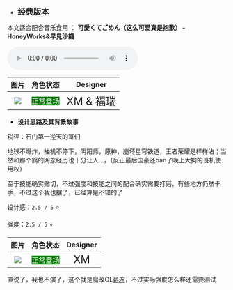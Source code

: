 * **<font size="4">经典版本</font>**

本文适合配合音乐食用 ： **可愛くてごめん（这么可爱真是抱歉） - HoneyWorks&早見沙織**

![type:audio](./G20.mp3)

|         图片          | 角色状态                                                                 |           Designer            |
|:-------------------:|----------------------------------------------------------------------|:-----------------------------:|
| ![](pic/20/x20.png) | <font style="background: green" color = white size = "3">正常登场</font> | <font size="5">XM & 福瑞</font> |

* **设计思路及其背景故事**

锐评：石门第一逆天的哥们

地球不爆炸，抽机不停下，阴阳师，原神，崩坏星穹铁道，王者荣耀是样样沾；当然和那个鹤的网恋经历也十分让人...，（反正最后国豪还ban了晚上大狗的班机使用权）

至于技能确实贴切，不过强度和技能之间的配合确实需要打磨，有些地方仍然卡手，不过这个我也摆了，已经算是不错的了

设计感：``2.5 / 5`` ⭐

强度：``2.5 / 5`` ⭐

|         图片          | 角色状态                                                                 |           Designer            |
|:-------------------:|----------------------------------------------------------------------|:-----------------------------:|
| ![](pic/20/x99bigdog.png) | <font style="background: green" color = white size = "3">正常登场</font> | <font size="5">XM</font> |

直说了，我也不演了，这个就是魔改OL[蒋琬](https://wiki.biligame.com/sgsol/%E8%92%8B%E7%90%AC)，不过实际强度怎么样还需要测试